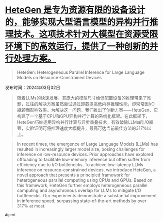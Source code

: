 # [HeteGen 是专为资源有限的设备设计的，能够实现大型语言模型的异构并行推理技术。这项技术针对大模型在资源受限环境下的高效运行，提供了一种创新的并行处理方案。](https://arxiv.org/abs/2403.01164)

> HeteGen: Heterogeneous Parallel Inference for Large Language Models on Resource-Constrained Devices

发布时间：2024年03月02日

> 随着LLMs的快速发展，其庞大的模型尺寸给低配置设备的推理带来了难题，过往的解决方案虽然尝试通过卸载提高低内存推理性能，却常常因I/O瓶颈而影响效率。为解决这一问题，我们推出了创新方案——HeteGen，它构建了一个基于CPU和GPU异构并行计算的系统化框架。在此框架下，HeteGen巧妙运用异构并行计算与异步重叠技术，有效破除LLMs的I/O瓶颈，实验证明可将推理速度大幅提升，最高可达当前最佳方法的317%以上。

> In recent times, the emergence of Large Language Models (LLMs) has resulted in increasingly larger model size, posing challenges for inference on low-resource devices. Prior approaches have explored offloading to facilitate low-memory inference but often suffer from efficiency due to I/O bottlenecks. To achieve low-latency LLMs inference on resource-constrained devices, we introduce HeteGen, a novel approach that presents a principled framework for heterogeneous parallel computing using CPUs and GPUs. Based on this framework, HeteGen further employs heterogeneous parallel computing and asynchronous overlap for LLMs to mitigate I/O bottlenecks. Our experiments demonstrate a substantial improvement in inference speed, surpassing state-of-the-art methods by over 317% at most.

`Agent`